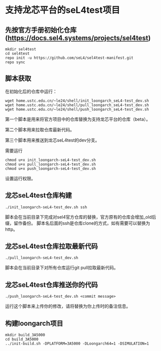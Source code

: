 # 支持龙芯平台的seL4test项目
## 先按官方手册初始化仓库(https://docs.sel4.systems/projects/sel4test)
``` shell
mkdir sel4test
cd sel4test
repo init -u https://github.com/seL4/sel4test-manifest.git
repo sync
```
## 脚本获取
在初始化后的仓库中运行：
``` shell
wget home.ustc.edu.cn/~le24/shell/init_loongarch_seL4-test_dev.sh
wget home.ustc.edu.cn/~le24/shell/pull_loongarch_seL4-test_dev.sh
wget home.ustc.edu.cn/~le24/shell/push_loongarch_seL4-test_dev.sh
```
第一个脚本是用来将官方项目中的仓库替换为支持龙芯平台的仓库（beta）。

第二个脚本用来拉取仓库最新代码。

第三个脚本用来推送到龙芯seL4test的dev分支。

需要运行
``` shell
chmod u+x init_loongarch-seL4-test_dev.sh
chmod u+x pull_loongarch-seL4-test_dev.sh
chmod u+x push_loongarch-seL4-test_dev.sh
```
设置运行权限。
## 龙芯seL4test仓库构建
``` shell
./init_loongarch-seL4-test_dev.sh ssh
```
脚本会在当前目录下完成对sel4官方仓库的替换，官方原有的仓库会增加_old后缀，留作备份。
脚本名后面的ssh是仓库clone的方式，如有需要可以替换为http。
## 龙芯seL4test仓库拉取最新代码
``` shell
./pull_loongarch-seL4-test_dev.sh
```
脚本会在当前目录下对所有仓库运行git pull拉取最新代码。

## 龙芯seL4test仓库推送你的代码
``` shell
./push_loongarch-seL4-test_dev.sh <commit message>
```
运行这个脚本来上传你的修改，请将<commit message>替换为你上传时的备注信息。


##  构建loongarch项目

```
mkdir build_3A5000
cd build_3A5000
../init-build.sh -DPLATFORM=3A5000 -DLoongarch64=1 -DSIMULATION=1
```
